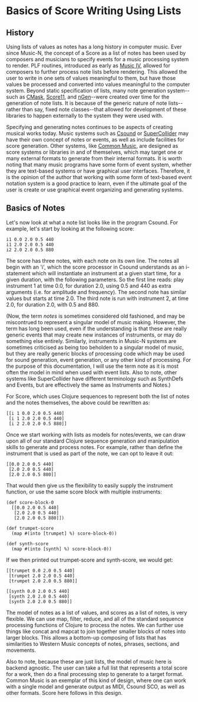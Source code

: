 # Basics of Score Writing Using Lists 

## History 

Using lists of values as notes has a long history in computer music.  Ever since Music-N, the concept of a Score as a list of notes has been used by composers and musicians to specify events for a music processing system to render. PLF routines, introduced as early as [Music IV](ftp://ccrma-ftp.stanford.edu/pub/Lisp/music-iv-programmers-manual.pdf), allowed for composers to further process note lists before rendering.  This allowed the user to write in one sets of values meaningful to them, but have those values be processed and converted into values meaningful to the computer system. Beyond static specification of lists, many note generation system--such as [CMask](http://www2.ak.tu-berlin.de/~abartetzki/CMaskMan/CMask-Manual.htm), [Score11](http://ecmc.rochester.edu/ecmc/docs/score11/), and [nGen](http://mikelkuehn.com/index.php/ng)--were created over time for the generation of note lists. It is because of the generic nature of note lists--rather than say, fixed note classes--that allowed for development of these libraries to happen externally to the system they were used with. 

Specifying and generating notes continues to be aspects of creating musical works today. Music systems such as [Csound](http://csound.github.io) or [SuperCollider](http://supercollider.github.io) may have their own concept of notes or events, as well as include facilities for score generation. Other systems, like [Common Music](http://commonmusic.sourceforge.net/), are designed as score systems or libraries in and of themselves, which may target one or many external formats to generate from their internal formats. It is worth noting that many music programs have some form of event system, whether they are text-based systems or have graphical user interfaces.  Therefore, it is the opinion of the author that working with some form of text-based event notation system is a good practice to learn, even if the ultimate goal of the user is create or use graphical event organizing and generating systems.

## Basics of Notes

Let's now look at what a note list looks like in the program Csound.  For example, let's start by looking at the following score:

```
i1 0.0 2.0 0.5 440
i1 2.0 2.0 0.5 440
i2 2.0 2.0 0.5 880
```

The score has three notes, with each note on its own line.  The notes all begin with an 'i', which the score processor in Csound understands as an i-statement which will instantiate an instrument at a given start time, for a given duration, with the following parameters.  So the first line reads: play instrument 1 at time 0.0, for duration 2.0, using 0.5 and 440 as extra arguments (i.e. for amplitude and frequency).  The second note has similar values but starts at time 2.0. The third note is run with instrument 2, at time 2.0, for duration 2.0, with 0.5 and 880.

(Now, the term *notes* is sometimes considered old fashioned, and may be miscontrued to represent a singular model of music making.  However, the term has long been used, even if the understanding is that these are really generic events that may create new instances of instruments, or may do something else entirely. Similarly, instruments in Music-N systems are sometimes criticised as being too beholden to a singular model of music, but they are really generic blocks of processing code which may be used for sound generation, event generation, or any other kind of processing.  For the purpose of this documentation, I will use the term note as it is most often the model in mind when used with event lists.  Also to note, other systems like SuperCollider have different terminology such as SynthDefs and Events, but are effectively the same as Instruments and Notes.)

For Score, which uses Clojure sequences to represent both the list of notes and the notes themselves, the above could be rewritten as:

```
[[i 1 0.0 2.0 0.5 440]
 [i 1 2.0 2.0 0.5 440]
 [i 2 2.0 2.0 0.5 880]]
```

Once we start working with lists as models for notes/events, we can draw upon all of our standard Clojure sequence generation and manipulation skills to generate and process notes. For example, rather than define the instrument that is used as part of the note, we can opt to leave it out:

```
[[0.0 2.0 0.5 440]
 [2.0 2.0 0.5 440]
 [2.0 2.0 0.5 880]]
```

That would then give us the flexibility to easily supply the instrument function, or use the same score block with multiple instruments:
```
(def score-block-0
  [[0.0 2.0 0.5 440]
   [2.0 2.0 0.5 440]
   [2.0 2.0 0.5 880]])

(def trumpet-score
  (map #(into [trumpet] %) score-block-0))

(def synth-score
  (map #(into [synth] %) score-block-0))
```

If we then printed out trumpet-score and synth-score, we would get:

```
[[trumpet 0.0 2.0 0.5 440]
 [trumpet 2.0 2.0 0.5 440]
 [trumpet 2.0 2.0 0.5 880]]

[[synth 0.0 2.0 0.5 440]
 [synth 2.0 2.0 0.5 440]
 [synth 2.0 2.0 0.5 880]]
```

The model of notes as a list of values, and scores as a list of notes, is very flexible.  We can use map, filter, reduce, and all of the standard sequence processing functions of Clojure to process the notes.  We can further use things like concat and mapcat to join together smaller blocks of notes into larger blocks.  This allows a bottom-up composing of lists that has similarities to Western Music concepts of notes, phrases, sections, and movements.  

Also to note, because these are just lists, the model of music here is backend agnostic.  The user can take a full list that represents a total score for a work, then do a final processing step to generate to a target format.  Common Music is an exemplar of this kind of design, where one can work with a single model and generate output as MIDI, Csound SCO, as well as other formats.  Score here follows in this design.

